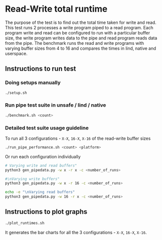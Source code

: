 # Read-Write total runtime

The purpose of the test is to find out the total time taken for write and read. This test runs 2 processes a write program piped to a read program. Each program write and read can be configured to run with a particular buffer size, the write program writes data to the pipe and read program reads data from the pipe. The benchmark runs the read and write programs with varying buffer sizes from 4 to 16 and compares the times in lind, native and userspace.

## Instructions to run test

### Doing setups manually

```sh
./setup.sh
```

### Run pipe test suite in unsafe / lind / native

```sh
./benchmark.sh <count>
```

### Detailed test suite usage guideline

To run all 3 configurations - `X-X`, `16-X`, `X-16` of the read-write buffer sizes
```sh
./run_pipe_performance.sh <count> <platform>
```

Or run each configuration individually
```sh
# Varying write and read buffers"
python3 gen_pipedata.py -w x -r x -c <number_of_runs>

#\nVarying write buffers"
python3 gen_pipedata.py -w x -r 16 -c <number_of_runs>

echo -e "\nVarying read buffers"
python3 gen_pipedata.py -w 16 -r x -c <number_of_runs>
```

## Instructions to plot graphs

```sh
./plot_runtimes.sh
```

It generates the bar charts for all the 3 configurations - `X-X`, `16-X`, `X-16`.
